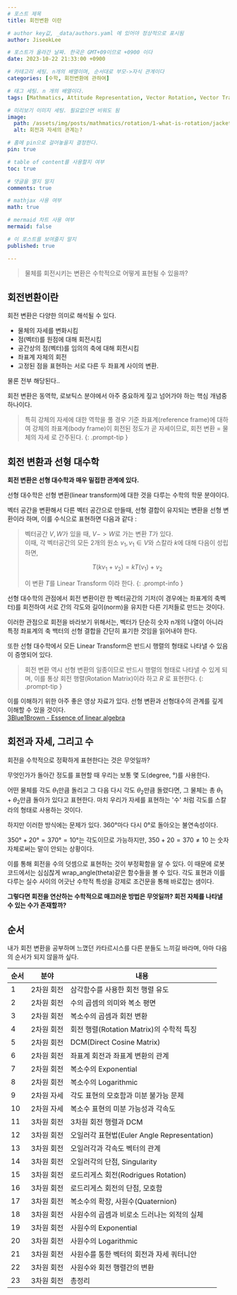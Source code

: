 ```yaml
---
# 포스트 제목
title: 회전변환 이란

# author key값, _data/authors.yaml 에 있어야 정상적으로 표시됨
author: JiseokLee

# 포스트가 올라간 날짜. 한국은 GMT+09이므로 +0900 이다
date: 2023-10-22 21:33:00 +0900 

# 카테고리 세팅. n개의 배열이며, 순서대로 부모->자식 관계이다
categories: [수학, 회전변환에 관하여]

# 태그 세팅. n 개의 배열이다.
tags: [Mathmatics, Attitude Representation, Vector Rotation, Vector Transform]

# 미리보기 이미지 세팅. 필요없으면 비워도 됨
image:
  path: /assets/img/posts/mathmatics/rotation/1-what-is-rotation/jacket.jpg
  alt: 회전과 자세의 관계는?

# 홈에 pin으로 걸어놓을지 결정한다.
pin: true

# table of content를 사용할지 여부
toc: true

# 댓글을 열지 말지
comments: true

# mathjax 사용 여부
math: true

# mermaid 차트 사용 여부
mermaid: false

# 이 포스트를 보여줄지 말지
published: true

---
```


> 물체를 회전시키는 변환은 수학적으로 어떻게 표현될 수 있을까?

## 회전변환이란


회전 변환은 다양한 의미로 해석될 수 있다. 
- 물체의 자세를 변화시킴
- 점(벡터)를 원점에 대해 회전시킴
- 공간상의 점(벡터)를 임의의 축에 대해 회전시킴
- 좌표계 자체의 회전
- 고정된 점을 표현하는 서로 다른 두 좌표계 사이의 변환.

물론 전부 해당된다..

회전 변환은 동역학, 로보틱스 분야에서 아주 중요하게 짚고 넘어가야 하는 핵심 개념중 하나이다. 

> 특히 강체의 자세에 대한 역학을 풀 경우 기준 좌표계(reference frame)에 대하여 강체의 좌표계(body frame)이 회전된 정도가 곧 자세이므로, 
> 회전 변환 = 물체의 자세 로 간주된다.
{: .prompt-tip }

## 회전 변환과 선형 대수학

**회전 변환은 선형 대수학과 매우 밀접한 관계에 있다.**

선형 대수학은 선형 변환(linear transform)에 대한 것을 다루는 수학의 학문 분야이다. 

벡터 공간을 변환해서 다른 벡터 공간으로 만들때, 선형 결합이 유지되는 변환을 선형 변환이라 하며, 이를 수식으로 표현하면 다음과 같다 :

> 벡터공간 $V,W$가 있을 때, $V -> W$로 가는 변환 $T$가 있다.  
> 이때, 각 벡터공간의 모든 2개의 원소 $v_1, v_1 \in V$와 스칼라 $k$에 대해 다음이 성립하면,
> 
> $$ T(kv_1 + v_2) = kT(v_1) + v_2$$
> 
> 이 변환 $T$를 Linear Transform 이라 한다. 
{: .prompt-info }

선형 대수학의 관점에서 회전 변환이란 한 벡터공간의 기저(이 경우에는 좌표계의 축벡터)를 회전하여 서로 간의 각도와 길이(norm)을 유지한 다른 기저들로 만드는 것이다. 

이러한 관점으로 회전을 바라보기 위해서는, 벡터가 단순히 숫자 n개의 나열이 아니라 특정 좌표계의 축 백터의 선형 결합을 간단히 표기한 것임을 읽어내야 한다. 

또한 선형 대수학에서 모든 Linear Transform은 반드시 행렬의 형태로 나타낼 수 있음이 증명되어 있다. 

> 회전 변환 역시 선형 변환의 일종이므로 반드시 행렬의 형태로 나타낼 수 있게 되며, 이를 통상 회전 행렬(Rotation Matrix)이라 하고 $R$ 로 표현한다.
{: .prompt-tip }

이를 이해하기 위한 아주 좋은 영상 자료가 있다. 선형 변환과 선형대수의 관계를 깊게 이해할 수 있을 것이다.  
[3Blue1Brown - Essence of linear algebra](https://youtu.be/fNk_zzaMoSs?si=AsIIu7D-przC3fdt)

## 회전과 자세, 그리고 수

회전을 수학적으로 정확하게 표현한다는 것은 무엇일까?

무엇인가가 돌아간 정도를 표현할 때 우리는 보통 몇 도(degree, °)를 사용한다.

어떤 물체를 각도 $\theta_1$만큼 돌리고 그 다음 다시 각도 $\theta_2$만큼 돌렸다면, 그 물체는 총 $\theta_1 + \theta_2$만큼 돌아가 있다고 표현한다. 마치 우리가 자세를 표현하는 '수' 처럼 각도를 스칼라의 형태로 사용하는 것이다. 

하지만 이러한 방식에는 문제가 있다. $360°$마다 다시 $0°$로 돌아오는 불연속성이다.

$350° + 20° = 370° = 10°$는 각도이므로 가능하지만, $350 + 20 = 370 \neq 10$ 는 숫자 자체로써는 말이 안되는 상황이다.

이를 통해 회전을 수의 덧셈으로 표현하는 것이 부정확함을 알 수 있다. 이 때문에 로봇 코드에서는 심심찮게 wrap_angle(theta)같은 함수들을 볼 수 있다. 각도 표현과 이를 다루는 실수 사이의 어긋난 수학적 특성을 강제로 조건문을 통해 바로잡는 샘이다. 

**그렇다면 회전을 연산하는 수학적으로 매끄러운 방법은 무엇일까? 회전 자체를 나타낼 수 있는 수가 존재할까?**

## 순서

내가 회전 변환을 공부하며 느꼈던 카타르시스를 다른 분들도 느끼길 바라며, 아마 다음의 순서가 되지 않을까 싶다.

| 순서 | 분야       | 내용                                        |
| ---- | ---------- | ------------------------------------------- |
| 1    | 2차원 회전 | 삼각함수를 사용한 회전 행렬 유도            |
| 2    | 2차원 회전 | 수의 곱셈의 의미와 복소 평면                |
| 3    | 2차원 회전 | 복소수의 곱셈과 회전 변환                   |
| 4    | 2차원 회전 | 회전 행렬(Rotation Matrix)의 수학적 특징    |
| 5    | 2차원 회전 | DCM(Direct Cosine Matrix)                   |
| 6    | 2차원 회전 | 좌표계 회전과 좌표계 변환의 관계            |
| 7    | 2차원 회전 | 복소수의 Exponential                        |
| 8    | 2차원 회전 | 복소수의 Logarithmic                        |
| 9    | 2차원 자세 | 각도 표현의 모호함과 미분 불가능 문제       |
| 10   | 2차원 자세 | 복소수 표현의 미분 가능성과 각속도          |
| 11   | 3차원 회전 | 3차원 회전 행렬과 DCM                       |
| 12   | 3차원 회전 | 오일러각 표현법(Euler Angle Representation) |
| 13   | 3차원 회전 | 오일러각과 각속도 벡터의 관계               |
| 14   | 3차원 회전 | 오일러각의 단점, Singularity                |
| 15   | 3차원 회전 | 로드리게스 회전(Rodrigues Rotation)         |
| 16   | 3차원 회전 | 로드리게스 회전의 단점, 모호함              |
| 17   | 3차원 회전 | 복소수의 확장, 사원수(Quaternion)           |
| 18   | 3차원 회전 | 사원수의 곱셈과 비로소 드러나는 외적의 실체 |
| 19   | 3차원 회전 | 사원수의 Exponential                        |
| 20   | 3차원 회전 | 사원수의 Logarithmic                        |
| 21   | 3차원 회전 | 사원수를 통한 벡터의 회전과 자세 쿼터니안   |
| 22   | 3차원 회전 | 사원수와 회전 행렬간의 변환                 |
| 23   | 3차원 회전 | 총정리                                      |
